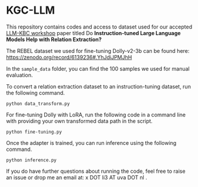 # KGC-LLM

This repository contains codes and access to dataset used for our accepted [LLM-KBC workshop](https://lm-kbc.github.io/workshop2023/) paper titled Do **Instruction-tuned Large Language Models Help
with Relation Extraction?**

The REBEL dataset we used for fine-tuning Dolly-v2-3b can be found here:
https://zenodo.org/record/6139236#.YhJdiJPMJhH

In the `sample_data` folder, you can find the 100 samples we used for manual evaluation.

To convert a relation extraction dataset to an instruction-tuning dataset, run the following command.

```
python data_transform.py
```

For fine-tuning Dolly with LoRA, run the following code in a command line with providing your own transformed data path in the script.

```
python fine-tuning.py
```

Once the adapter is trained, you can run inference using the following command.

```
python inference.py
```

If you do have further questions about running the code, feel free to raise an issue or drop me an email at: x DOT li3 AT uva DOT nl .

